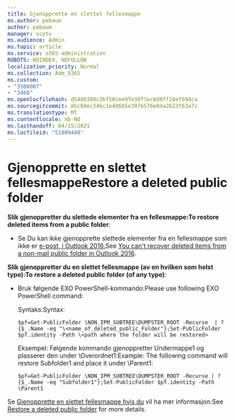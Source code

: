 ```yaml
---
title: Gjenopprette en slettet fellesmappe
ms.author: pebaum
author: pebaum
manager: scotv
ms.audience: Admin
ms.topic: article
ms.service: o365-administration
ROBOTS: NOINDEX, NOFOLLOW
localization_priority: Normal
ms.collection: Adm_O365
ms.custom:
- "3500007"
- "3488"
ms.openlocfilehash: d5480389c3bf50cee9fe30f7ec8d8ff28ef694ca
ms.sourcegitcommit: 8bc60ec34bc1e40685e3976576e04a2623f63a7c
ms.translationtype: MT
ms.contentlocale: nb-NO
ms.lasthandoff: 04/15/2021
ms.locfileid: "51809448"
---
```

# <a name="restore-a-deleted-public-folder"></a><span data-ttu-id="29100-102">Gjenopprette en slettet fellesmappe</span><span class="sxs-lookup"><span data-stu-id="29100-102">Restore a deleted public folder</span></span>

<span data-ttu-id="29100-103">**Slik gjenoppretter du slettede elementer fra en fellesmappe:**</span><span class="sxs-lookup"><span data-stu-id="29100-103">**To restore deleted items from a public folder**:</span></span>

- <span data-ttu-id="29100-104">Se Du kan ikke gjenopprette slettede elementer fra en fellesmappe som ikke er [e-post, i Outlook 2016.](https://aka.ms/pfrec)</span><span class="sxs-lookup"><span data-stu-id="29100-104">See [You can't recover deleted items from a non-mail public folder in Outlook 2016](https://aka.ms/pfrec).</span></span>
 
<span data-ttu-id="29100-105">**Slik gjenoppretter du en slettet fellesmappe (av en hvilken som helst type):**</span><span class="sxs-lookup"><span data-stu-id="29100-105">**To restore a deleted public folder (of any type)**:</span></span> 

- <span data-ttu-id="29100-106">Bruk følgende EXO PowerShell-kommando:</span><span class="sxs-lookup"><span data-stu-id="29100-106">Please use following EXO PowerShell command:</span></span>

    <span data-ttu-id="29100-107">Syntaks:</span><span class="sxs-lookup"><span data-stu-id="29100-107">Syntax:</span></span>

     `$pf=Get-PublicFolder \NON_IPM_SUBTREE\DUMPSTER_ROOT -Recurse  | ?{$_.Name -eq "\<name_of_deleted_public_Folder"};Set-PublicFolder $pf.identity -Path \<path where the folder will be restored>`

    <span data-ttu-id="29100-108">Eksempel: Følgende kommando gjenoppretter Undermappe1 og plasserer den under \Overordnet1:</span><span class="sxs-lookup"><span data-stu-id="29100-108">Example: The following command will restore Subfolder1 and place it under \Parent1:</span></span>

    `$pf=Get-PublicFolder \NON_IPM_SUBTREE\DUMPSTER_ROOT -Recurse | ?{$_.Name -eq "Subfolder1"};Set-PublicFolder $pf.identity -Path \Parent1`

<span data-ttu-id="29100-109">Se [Gjenopprette en slettet fellesmappe hvis du](https://docs.microsoft.com/exchange/collaboration-exo/public-folders/restore-deleted-public-folder) vil ha mer informasjon.</span><span class="sxs-lookup"><span data-stu-id="29100-109">See [Restore a deleted public folder](https://docs.microsoft.com/exchange/collaboration-exo/public-folders/restore-deleted-public-folder) for more details.</span></span>

